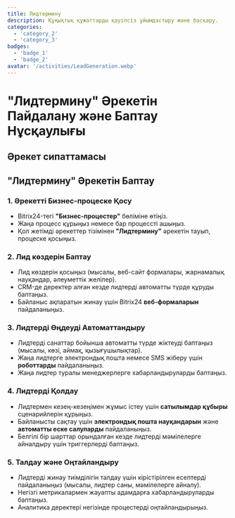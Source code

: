 ```yaml
---
title: Лидтермину
description: Құқықтық құжаттарды қауіпсіз ұйымдастыру және басқару.
categories: 
  - 'category_2'
  - 'category_3'
badges: 
  - 'badge_1'
  - 'badge_2'
avatar: '/activities/LeadGeneration.webp'
---
```


# "Лидтермину" Әрекетін Пайдалану және Баптау Нұсқаулығы

## Әрекет сипаттамасы

## **"Лидтермину" Әрекетін Баптау**

### 1. Әрекетті Бизнес-процеске Қосу
- Bitrix24-тегі **"Бизнес-процестер"** бөліміне өтіңіз.
- Жаңа процесс құрыңыз немесе бар процессті ашыңыз.
- Қол жетімді әрекеттер тізімінен **"Лидтермину"** әрекетін тауып, процеске қосыңыз.

### 2. Лид көздерін Баптау
- Лид көздерін қосыңыз (мысалы, веб-сайт формалары, жарнамалық науқандар, әлеуметтік желілер).
- CRM-де деректер алған кезде лидтерді автоматты түрде құруды баптаңыз.
- Байланыс ақпаратын жинау үшін Bitrix24 **веб-формаларын** пайдаланыңыз.

### 3. Лидтерді Өңдеуді Автоматтандыру
- Лидтерді санаттар бойынша автоматты түрде жіктеуді баптаңыз (мысалы, көзі, аймақ, қызығушылықтар).
- Жаңа лидтерге электрондық пошта немесе SMS жіберу үшін **роботтарды** пайдаланыңыз.
- Жаңа лидтер туралы менеджерлерге хабарландыруларды баптаңыз.

### 4. Лидтерді Қолдау
- Лидтермен кезең-кезеңімен жұмыс істеу үшін **сатылымдар құбыры** сценарийлерін құрыңыз.
- Байланысты сақтау үшін **электрондық пошта науқандарын** және **автоматты еске салуларды** пайдаланыңыз.
- Белгілі бір шарттар орындалған кезде лидтерді мәмілелерге айналдыру үшін триггерлерді баптаңыз.

### 5. Талдау және Оңтайландыру
- Лидтерді жинау тиімділігін талдау үшін кірістірілген есептерді пайдаланыңыз (мысалы, лидтер саны, мәмілелерге айналу).
- Негізгі метрикалармен жауапты адамдарға хабарландыруларды баптаңыз.
- Аналитика деректері негізінде процестерді оңтайландырыңыз.